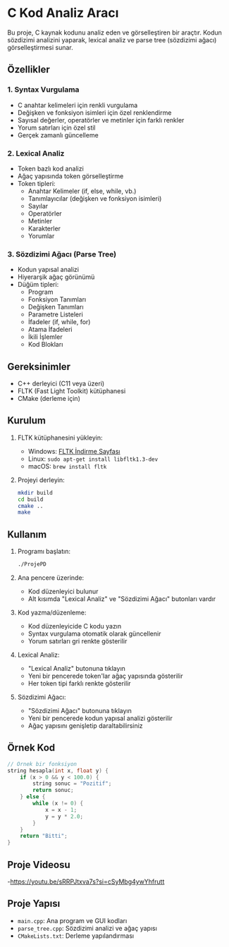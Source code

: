 # C Kod Analiz Aracı

Bu proje, C kaynak kodunu analiz eden ve görselleştiren bir araçtır. Kodun sözdizimi analizini yaparak, lexical analiz ve parse tree (sözdizimi ağacı) görselleştirmesi sunar.

## Özellikler

### 1. Syntax Vurgulama
- C anahtar kelimeleri için renkli vurgulama
- Değişken ve fonksiyon isimleri için özel renklendirme
- Sayısal değerler, operatörler ve metinler için farklı renkler
- Yorum satırları için özel stil
- Gerçek zamanlı güncelleme

### 2. Lexical Analiz
- Token bazlı kod analizi
- Ağaç yapısında token görselleştirme
- Token tipleri:
  - Anahtar Kelimeler (if, else, while, vb.)
  - Tanımlayıcılar (değişken ve fonksiyon isimleri)
  - Sayılar
  - Operatörler
  - Metinler
  - Karakterler
  - Yorumlar

### 3. Sözdizimi Ağacı (Parse Tree)
- Kodun yapısal analizi
- Hiyerarşik ağaç görünümü
- Düğüm tipleri:
  - Program
  - Fonksiyon Tanımları
  - Değişken Tanımları
  - Parametre Listeleri
  - İfadeler (if, while, for)
  - Atama İfadeleri
  - İkili İşlemler
  - Kod Blokları

## Gereksinimler

- C++ derleyici (C11 veya üzeri)
- FLTK (Fast Light Toolkit) kütüphanesi
- CMake (derleme için)

## Kurulum

1. FLTK kütüphanesini yükleyin:
   - Windows: [FLTK İndirme Sayfası](https://www.fltk.org/software.php)
   - Linux: `sudo apt-get install libfltk1.3-dev`
   - macOS: `brew install fltk`

2. Projeyi derleyin:
   ```bash
   mkdir build
   cd build
   cmake ..
   make
   ```

## Kullanım

1. Programı başlatın:
   ```bash
   ./ProjePD
   ```

2. Ana pencere üzerinde:
   - Kod düzenleyici bulunur
   - Alt kısımda "Lexical Analiz" ve "Sözdizimi Ağacı" butonları vardır

3. Kod yazma/düzenleme:
   - Kod düzenleyicide C kodu yazın
   - Syntax vurgulama otomatik olarak güncellenir
   - Yorum satırları gri renkte gösterilir

4. Lexical Analiz:
   - "Lexical Analiz" butonuna tıklayın
   - Yeni bir pencerede token'lar ağaç yapısında gösterilir
   - Her token tipi farklı renkte gösterilir

5. Sözdizimi Ağacı:
   - "Sözdizimi Ağacı" butonuna tıklayın
   - Yeni bir pencerede kodun yapısal analizi gösterilir
   - Ağaç yapısını genişletip daraltabilirsiniz

## Örnek Kod

```cpp
// Örnek bir fonksiyon
string hesapla(int x, float y) {
    if (x > 0 && y < 100.0) {
        string sonuc = "Pozitif";
        return sonuc;
    } else {
        while (x != 0) {
            x = x - 1;
            y = y * 2.0;
        }
    }
    return "Bitti";
}
```
## Proje Videosu

-https://youtu.be/sRRPJtxva7s?si=cSyMbg4ywYhfrutt

## Proje Yapısı

- `main.cpp`: Ana program ve GUI kodları
- `parse_tree.cpp`: Sözdizimi analizi ve ağaç yapısı
- `CMakeLists.txt`: Derleme yapılandırması
